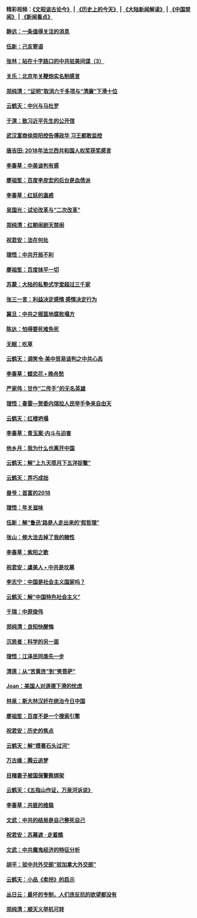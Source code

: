 #### 精彩视频：[《文昭谈古论今》](http://45.32.25.56/wenzhao) | [《历史上的今天》](http://45.32.25.56/today-in-history) | [《大陆新闻解读》](http://45.32.25.56/ntdtv-comedy) | [《中国禁闻》](http://45.32.25.56/ntdtv-news) | [《新闻看点》](http://45.32.25.56/news-insight) 

 #### [静远：一条值得关注的消息](../pages/nsc993/n11024470.md?t=02061140) 

#### [伍新：己亥寄语](../pages/nsc993/n11024543.md?t=02061140) 

#### [张林：站在十字路口的中共驻美间谍（3）](../pages/nsc993/n11023043.md?t=02061140) 

#### [关乐：北京年关鞭炮实名制感言](../pages/nsc993/n11022630.md?t=02061140) 

#### [郑纯清：“证明”取消六千多项与“清廉”下滑十位](../pages/nsc993/n11022638.md?t=02061140) 

#### [云鹤天：中兴与马杜罗](../pages/nsc993/n11022620.md?t=02061140) 

#### [于溟：致习近平先生的公开信](../pages/nsc993/n11022593.md?t=02061140) 

#### [武汉富商徐崇阳控告傅政华 习王都敢监控](../pages/nsc993/n11022212.md?t=02061140) 

#### [唐吉田: 2018年法兰西共和国人权奖获奖感言](../pages/nsc993/n11021537.md?t=02061140) 

#### [李春草：中美谈判有感](../pages/nsc993/n11019776.md?t=02061140) 

#### [廖祖笙：百度李彦宏的后台是血债派](../pages/nsc993/n11019767.md?t=02061140) 

#### [李春草：红妖的蛊惑](../pages/nsc993/n11017095.md?t=02061140) 

#### [吴国光：试论改革与“二次改革”](../pages/nsc993/n11017055.md?t=02061140) 

#### [郑纯清：红朝闹剧天禁闹](../pages/nsc993/n11017030.md?t=02061140) 

#### [祝君安：法在何处](../pages/nsc993/n11017021.md?t=02061140) 

#### [理悟：中共开局不利](../pages/nsc993/n11016938.md?t=02061140) 

#### [廖祖笙：百度抹平一切](../pages/nsc993/n11014925.md?t=02061140) 

#### [苏蒙：大陆的私塾式学堂超过三千家](../pages/nsc993/n11014334.md?t=02061140) 

#### [张三一言：利益决定感情 感情决定行为](../pages/nsc993/n11012463.md?t=02061140) 

#### [冀旦：中共之摇篮地腐败塌方](../pages/nsc993/n11009533.md?t=02061140) 

#### [陈达：怕得要死难免死](../pages/nsc993/n11009520.md?t=02061140) 

#### [无眠：吃草](../pages/nsc993/n11007940.md?t=02061140) 

#### [云鹤天：调笑令‧美中贸易谈判之中共心态](../pages/nsc993/n11007670.md?t=02061140) 

#### [李春草：蝶恋花  •  晚舟愁](../pages/nsc993/n11006605.md?t=02061140) 

#### [严家伟：甘作“二传手”的无名英雄](../pages/nsc993/n11005340.md?t=02061140) 

#### [理悟：春雷—贺委内瑞拉人民举手争来自由天](../pages/nsc993/n11005334.md?t=02061140) 

#### [云鹤天：红楼坍塌](../pages/nsc993/n11005318.md?t=02061140) 

#### [李春草：青玉案·内斗与迫害](../pages/nsc993/n11005306.md?t=02061140) 

#### [他乡月：我为什么也离开中国](../pages/nsc993/n11003553.md?t=02061140) 

#### [云鹤天：解“上九天揽月下五洋捉鳖”](../pages/nsc993/n11000750.md?t=02061140) 

#### [云鹤天：弄巧成拙](../pages/nsc993/n11000722.md?t=02061140) 

#### [兽爷：首富的2018](../pages/nsc993/n11000693.md?t=02061140) 

#### [理悟：年关滋味](../pages/nsc993/n10998847.md?t=02061140) 

#### [伍新：解“鲁迅‘路是人走出来的’假哲理”](../pages/nsc993/n10998777.md?t=02061140) 

#### [张山：修大法去掉了我的赌性](../pages/nsc993/n10997702.md?t=02061140) 

#### [李春草：紫阳之歌](../pages/nsc993/n10997679.md?t=02061140) 

#### [祝君安：虞美人 • 中共是坟墓](../pages/nsc993/n10996090.md?t=02061140) 

#### [李志宁：中国是社会主义国家吗？](../pages/nsc993/n10996097.md?t=02061140) 

#### [云鹤天：解“中国特色社会主义”](../pages/nsc993/n10996043.md?t=02061140) 

#### [千瑞：中原俊伟](../pages/nsc993/n10995401.md?t=02061140) 

#### [郑纯清：良知快醒悔](../pages/nsc993/n10995385.md?t=02061140) 

#### [沉思者：科学的另一面](../pages/nsc993/n10996074.md?t=02061140) 

#### [理悟：江泽民同类先一步](../pages/nsc993/n10995378.md?t=02061140) 

#### [清莲：从“苦黄连”到“笑菩萨”](../pages/nsc993/n10995466.md?t=02061140) 

#### [Joan：美国人对道德下滑的忧虑](../pages/nsc993/n10995424.md?t=02061140) 

#### [林泉：斯大林汉奸在统治今日中国](../pages/nsc993/n10995210.md?t=02061140) 

#### [廖祖笙：百度不是一个搜索引擎](../pages/nsc993/n10994961.md?t=02061140) 

#### [祝君安：历史的焦点](../pages/nsc993/n10994925.md?t=02061140) 

#### [云鹤天：解“摸著石头过河”](../pages/nsc993/n10993325.md?t=02061140) 

#### [万古缘：腾云追梦](../pages/nsc993/n10993120.md?t=02061140) 

#### [目睹妻子被国保警察绑架](../pages/nsc993/n10991525.md?t=02061140) 

#### [云鹤天：《五指山作证，万泉河诉说》](../pages/nsc993/n10991603.md?t=02061140) 

#### [李春草：共匪的维稳](../pages/nsc993/n10991348.md?t=02061140) 

#### [文武：中共的结局是自己整死自己](../pages/nsc993/n10989899.md?t=02061140) 

#### [祝君安：苏幕遮 · 走着瞧](../pages/nsc993/n10988901.md?t=02061140) 

#### [文武：中共魔鬼经济的特征分析](../pages/nsc993/n10987387.md?t=02061140) 

#### [胡平：驳中共外交部“驳加拿大外交部”](../pages/nsc993/n10987378.md?t=02061140) 

#### [云鹤天：小品《卖拐》的启示](../pages/nsc993/n10984392.md?t=02061140) 

#### [丛日云：最坏的专制，人们连反抗的欲望都没有](../pages/nsc993/n10984377.md?t=02061140) 

#### [郑纯清：顺天义举机可转](../pages/nsc993/n10984369.md?t=02061140) 

